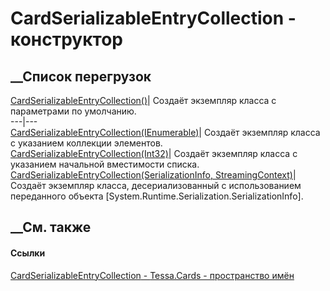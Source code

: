 # CardSerializableEntryCollection<T> \- конструктор
##  __Список перегрузок
[CardSerializableEntryCollection<T>()](M_Tessa_Cards_CardSerializableEntryCollection_1__ctor.htm)|
Создаёт экземпляр класса с параметрами по умолчанию.  
---|---  
[CardSerializableEntryCollection<T>(IEnumerable<T>)](M_Tessa_Cards_CardSerializableEntryCollection_1__ctor_1.htm)|
Создаёт экземпляр класса с указанием коллекции элементов.  
[CardSerializableEntryCollection<T>(Int32)](M_Tessa_Cards_CardSerializableEntryCollection_1__ctor_2.htm)|
Создаёт экземпляр класса с указанием начальной вместимости списка.  
[CardSerializableEntryCollection<T>(SerializationInfo,
StreamingContext)](M_Tessa_Cards_CardSerializableEntryCollection_1__ctor_3.htm)|
Создаёт экземпляр класса, десериализованный с использованием переданного
объекта [System.Runtime.Serialization.SerializationInfo].  
## __См. также
#### Ссылки
[CardSerializableEntryCollection<T> \-
](T_Tessa_Cards_CardSerializableEntryCollection_1.htm)
[Tessa.Cards - пространство имён](N_Tessa_Cards.htm)
